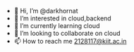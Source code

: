 - 👋 Hi, I’m @darkhornat
- 👀 I’m interested in cloud,backend
- 🌱 I’m currently learning cloud
- 💞️ I’m looking to collaborate on cloud
- 📫 How to reach me 2128117@kiit.ac.in

<!---
darkhornat/darkhornat is a ✨ special ✨ repository because its `README.md` (this file) appears on your GitHub profile.
You can click the Preview link to take a look at your changes.
--->
